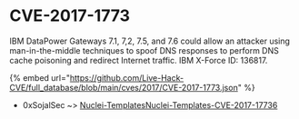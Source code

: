 # CVE-2017-1773

IBM DataPower Gateways 7.1, 7,2, 7.5, and 7.6 could allow an attacker using man-in-the-middle techniques to spoof DNS responses to perform DNS cache poisoning and redirect Internet traffic. IBM X-Force ID: 136817.

{% embed url="https://github.com/Live-Hack-CVE/full_database/blob/main/cves/2017/CVE-2017-1773.json" %}


* 0xSojalSec ~> [Nuclei-TemplatesNuclei-Templates-CVE-2017-17736](https://zeste.alice-snow.ru/2017/database/cve-2017-1773/nuclei-templatesnuclei-templates-cve-2017-17736-0xsojalsec)